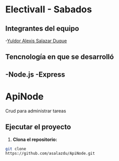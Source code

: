 # ElectivaII - Sabados

## Integrantes del equipo
-[Yuldor Alexis Salazar Duque](https://github.com/asalazdu)

## Tencnología en que se desarrolló
-Node.js
-Express
---

# ApiNode
Crud para administrar tareas

## Ejecutar el proyecto
1. **Clona el repositorio:**
```bash
git clone
https://github.com/asalazdu/ApiNode.git
